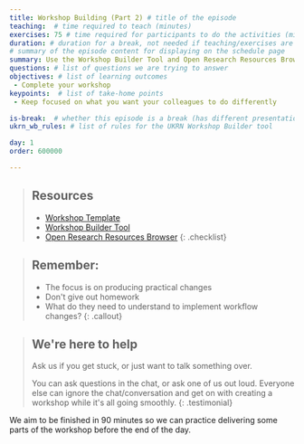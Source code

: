 ```yaml
---
title: Workshop Building (Part 2) # title of the episode
teaching:  # time required to teach (minutes)
exercises: 75 # time required for participants to do the activities (minutes)
duration: # duration for a break, not needed if teaching/exercises are present (minutes)
# summary of the episode content for displaying on the schedule page
summary: Use the Workshop Builder Tool and Open Research Resources Browser to build your workshop.
questions: # list of questions we are trying to answer
objectives: # list of learning outcomes
 - Complete your workshop
keypoints:  # list of take-home points
 - Keep focused on what you want your colleagues to do differently

is-break:  # whether this episode is a break (has different presentation)
ukrn_wb_rules: # list of rules for the UKRN Workshop Builder tool

day: 1
order: 600000

---
```


> ## Resources
> * <a href="{{ site.ukrn_or_template }}" target="_blank">Workshop Template</a>
> * <a href="{{ site.ukrn_or_builder }}" target="_blank">Workshop Builder Tool</a>
> * <a href="{{ site.ukrn_or_browser }}" target="_blank">Open Research Resources Browser</a>
{: .checklist}

> ## Remember:
> * The focus is on producing practical changes
> * Don't give out homework
> * What do they need to understand to implement workflow changes?
{: .callout}

> ## We're here to help
> Ask us if you get stuck, or just want to talk something over.
>
> You can ask questions in the chat, or ask one of us out loud.
> Everyone else can ignore the chat/conversation and get on with creating a workshop while it's all going smoothly.
{: .testimonial}

We aim to be finished in 90 minutes so we can practice delivering some parts of the workshop before the end of the day.
